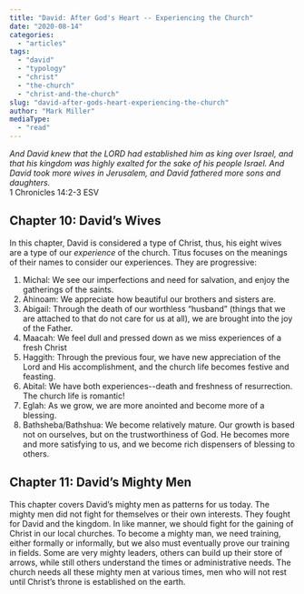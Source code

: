 ```yaml
---
title: "David: After God's Heart -- Experiencing the Church"
date: "2020-08-14"
categories: 
  - "articles"
tags: 
  - "david"
  - "typology"
  - "christ"
  - "the-church"
  - "christ-and-the-church"
slug: "david-after-gods-heart-experiencing-the-church"
author: "Mark Miller"
mediaType: 
  - "read"
---
```


_And David knew that the LORD had established him as king over Israel, and that his kingdom was highly exalted for the sake of his people Israel. And David took more wives in Jerusalem, and David fathered more sons and daughters._  
1 Chronicles 14:2-3 ESV

## Chapter 10: David’s Wives

In this chapter, David is considered a type of Christ, thus, his eight wives are a type of our _experience_ of the church. Titus focuses on the meanings of their names to consider our experiences. They are progressive:

1. Michal: We see our imperfections and need for salvation, and enjoy the gatherings of the saints.
2. Ahinoam: We appreciate how beautiful our brothers and sisters are.
3. Abigail: Through the death of our worthless “husband” (things that we are attached to that do not care for us at all), we are brought into the joy of the Father.
4. Maacah: We feel dull and pressed down as we miss experiences of a fresh Christ
5. Haggith: Through the previous four, we have new appreciation of the Lord and His accomplishment, and the church life becomes festive and feasting.
6. Abital: We have both experiences--death and freshness of resurrection. The church life is romantic!
7. Eglah: As we grow, we are more anointed and become more of a blessing.
8. Bathsheba/Bathshua: We become relatively mature. Our growth is based not on ourselves, but on the trustworthiness of God. He becomes more and more satisfying to us, and we become rich dispensers of blessing to others.

## Chapter 11: David’s Mighty Men

This chapter covers David’s mighty men as patterns for us today. The mighty men did not fight for themselves or their own interests. They fought for David and the kingdom. In like manner, we should fight for the gaining of Christ in our local churches. To become a mighty man, we need training, either formally or informally, but we also must eventually prove our training in fields. Some are very mighty leaders, others can build up their store of arrows, while still others understand the times or administrative needs. The church needs all these mighty men at various times, men who will not rest until Christ’s throne is established on the earth.
